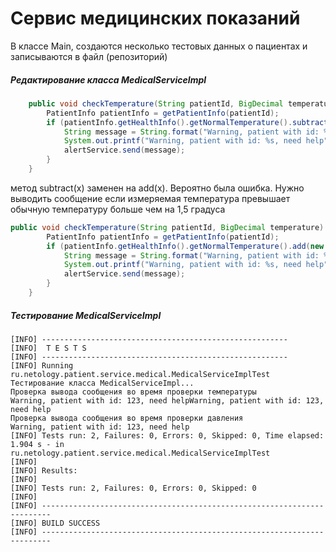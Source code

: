 # Сервис медицинских показаний

В классе Main, создаются несколько тестовых данных о пациентах и записываются в файл (репозиторий)

##### Редактирование класса MedicalServiceImpl

~~~ java
    public void checkTemperature(String patientId, BigDecimal temperature) {
        PatientInfo patientInfo = getPatientInfo(patientId);
        if (patientInfo.getHealthInfo().getNormalTemperature().subtract(new BigDecimal("1.5")).compareTo(temperature) > 0) {
            String message = String.format("Warning, patient with id: %s, need help", patientInfo.getId());
            System.out.printf("Warning, patient with id: %s, need help", patientInfo.getId());
            alertService.send(message);
        }
    }
~~~
метод subtract(x) заменен на add(x). Вероятно была ошибка. Нужно выводить сообщение если измеряемая температура превышает обычную температуру больше чем на 1,5 градуса
~~~ java
public void checkTemperature(String patientId, BigDecimal temperature) {
        PatientInfo patientInfo = getPatientInfo(patientId);
        if (patientInfo.getHealthInfo().getNormalTemperature().add(new BigDecimal("1.5")).compareTo(temperature) > 0) {
            String message = String.format("Warning, patient with id: %s, need help", patientInfo.getId());
            System.out.printf("Warning, patient with id: %s, need help", patientInfo.getId());
            alertService.send(message);
        }
    }
~~~

##### Тестирование MedicalServiceImpl
~~~ text
[INFO] -------------------------------------------------------
[INFO]  T E S T S
[INFO] -------------------------------------------------------
[INFO] Running ru.netology.patient.service.medical.MedicalServiceImplTest
Тестирование класса MedicalServiceImpl...
Проверка вывода сообщения во время проверки температуры
Warning, patient with id: 123, need helpWarning, patient with id: 123, need help
Проверка вывода сообщения во время проверки давления
Warning, patient with id: 123, need help
[INFO] Tests run: 2, Failures: 0, Errors: 0, Skipped: 0, Time elapsed: 1.904 s - in ru.netology.patient.service.medical.MedicalServiceImplTest
[INFO] 
[INFO] Results:
[INFO] 
[INFO] Tests run: 2, Failures: 0, Errors: 0, Skipped: 0
[INFO] 
[INFO] ------------------------------------------------------------------------
[INFO] BUILD SUCCESS
[INFO] ------------------------------------------------------------------------
~~~